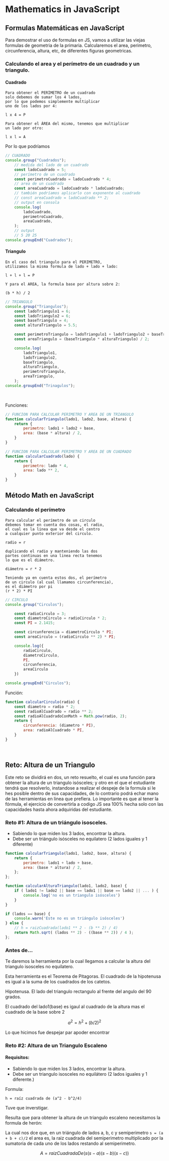# Mathematics in JavaScript
## Formulas Matemáticas en JavaScript
Para demostrar el uso de formulas en JS, vamos a utilizar las viejas formulas de geometria de la primaria.
Calcularemos el area, perimetro, circunferencia, altura, etc, de diferentes figuras geometricas.
### Calculando el area y el perímetro de un cuadrado y un triangulo.

#### Cuadrado
```
Para obtener el PERÍMETRO de un cuadrado
solo debemos de sumar los 4 lados, 
por lo que podemos simplemente multiplicar 
uno de los lados por 4:

l x 4 = P

Para obtener el ÁREA del mismo, tenemos que multiplicar
un lado por otro:

l x l = A
```

Por lo que podríamos 

```javascript
// CUADRADO
console.group("Cuadrados");
    // medida del lado de un cuadrado
    const ladoCuadrado = 5;
    // perímetro de un cuadrado
    const perimetroCuadrado = ladoCuadrado * 4;
    // area de un cuadrado
    const areaCuadrado = ladoCuadrado * ladoCuadrado;
    // también podríamos aplicarlo con exponente al cuadrado
    // const areaCuadrado = ladoCuadrado ** 2;
    // output en consola
    console.log(
        ladoCuadrado,
        perimetroCuadrado,
        areaCuadrado,
    );
    // output
    // 5 20 25
console.groupEnd("Cuadrados");
```

#### Triangulo

```
En el caso del triangulo para el PERIMETRO, 
utilizamos la misma formula de lado + lado + lado:

l + l + l = P

Y para el AREA, la formula base por altura sobre 2:

(b * h) / 2
```

```javascript
// TRIANGULO
console.group("Triangulos");
    const ladoTriangulo1 = 6;
    const ladoTriangulo2 = 6;
    const baseTriangulo = 4;
    const alturaTriangulo = 5.5;

    const perimetroTriangulo = ladoTriangulo1 + ladoTriangulo2 + baseTriangulo;
    const areaTriangulo = (baseTriangulo * alturaTriangulo) / 2;

    console.log(
        ladoTriangulo1,
        ladoTriangulo2,
        baseTriangulo,
        alturaTriangulo,
        perimetroTriangulo,
        areaTriangulo,
    );
console.groupEnd("Trinagulos");
```

<br>


Funciones:
```javascript
// FUNCION PARA CALCULAR PERIMETRO Y AREA DE UN TRIANGULO
function calcularTriangulo(lado1, lado2, base, altura) {
    return {
        perimetro: lado1 + lado2 + base,
        area: (base * altura) / 2,
    }
}

// FUNCION PARA CALCULAR PERIMETRO Y AREA DE UN CUADRADO
function calcularCuadrado(lado) {
    return {
        perimetro: lado * 4,
        area: lado ** 2,
    }
}
```

## Método Math en JavaScript
### Calculando el perímetro  

```
Para calcular el perímetro de un circulo
debemos tomar en cuenta dos cosas, el radio,
el cual es la linea que va desde el centro
a cualquier punto exterior del circulo.

radio = r

duplicando el radio y manteniendo las dos
partes continuas en una linea recta tenemos
lo que es el diámetro.

diámetro = r * 2

Teniendo ya en cuenta estos dos, el perímetro
de un circulo (al cual llamamos circunferencia), 
es el diámetro por pi
(r * 2) * PI
```

```javascript
// CIRCULO
console.group("Circulos");

    const radioCirculo = 3;
    const diametroCirculo = radioCirculo * 2;
    const PI = 2.1415;

    const circunferencia = diametroCirculo * PI;
    const areaCirculo = (radioCirculo ** 2) * PI;

    console.log({
        radioCirculo,
        diametroCirculo,
        PI,
        circunferencia,
        areaCirculo
    })

console.groupEnd("Circulos");
```

Función:
```javascript
function calcularCirculo(radio) {
    const diametro = radio * 2;
    const radioAlCuadrado = radio ** 2;
    const radioAlCuadradoConMath = Math.pow(radio, 2);
    return {
        circunferencia: (diametro * PI),
        area: radioAlCuadrado * PI,
    }
}
```

<br>

## Reto: Altura de un Triangulo
Este reto se dividirá en dos, un reto resuelto, el cual es una función para obtener la altura de un triangulo isósceles; y otro en el que el estudiante tendrá que resolverlo, instandose a realizar el despeje de la formula si le hes posible dentro de sus capacidades, de lo contrario podrá echar mano de las herramientas en linea que prefiera. Lo importante es que al tener la fórmula, el ejercicio de convertirla a codigo JS sea 100% hecha solo con las capacidades hasta ahora adquiridas del estudiante.

### Reto #1: Altura de un triángulo isosceles.
- Sabiendo lo que miden los 3 lados, encontrar la altura.
- Debe ser un triángulo isósceles no equilatero (2 lados iguales y 1 diferente)

```javascript
function calcularTriangulo(lado1, lado2, base, altura) {
    return {
        perimetro: lado1 + lado + base,
        area: (base * altura) / 2,
    };
};
```

```javascript
function calcularAlturaTriangulo(lado1, lado2, base) {
    if ( lado1 != lado2 || base == lado1 || base == lado2 || ... ) {
        console.log('no es un triangulo isósceles')
    }
}
```

```javascript
if (lados == base) {
    console.warn('Este no es un triángulo isósceles')
} else {
    // h = raizCuadrada(lado1 ** 2 - (b ** 2) / 4)
    return Math.sqrt( (lados ** 2) - ((base ** 2)) / 4 );
};
```

### Antes de...
Te daremos la herramienta por la cual llegamos a calcular la altura del triangulo isosceles no equilatero.

Esta herramienta es el Teorema de Pitagoras.
El cuadrado de la hipotenusa es igual a la suma de los cuadrados de los catetos.

Hipotenusa.
El lado del triangulo rectangulo al frente del angulo del 90 grados.

El cuadrado del lado1(base) es igaul al cuadrado de la altura mas el cuadrado de la base sobre 2
```math
a^2 = h^2 + (b/2)^2
```
Lo que hicimos fue despejar par apoder encontrar
```math
```
### Reto #2: Altura de un Triangulo Escaleno

#### Requisitos:
- Sabiendo lo que miden los 3 lados, encontrar la altura.
- Debe ser un triangulo isosceles no equilátero 
(2 lados iguales y 1 diferente.)

Formula:
```
h = raíz cuadrada de (a^2 - b^2/4)
```

Tuve que inverstigar.

Resulta que para obtener la altura de un triangulo escaleno necesitamos la formula de herón:

La cual nos dce que, en un triángulo de lados a, b, c y semiperimetro `s = (a + b + c)/2` el area es, la raiz cuadrada del semiperimetro multiplicado por la sumatoria de cada uno de los lados restando al semiperimetro.

```math
A = raizCuadradaDe(s(s-a)(s-b)(s-c))
```
